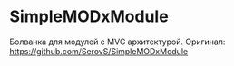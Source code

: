 SimpleMODxModule
=========
Болванка для модулей c MVC архитектурой. Оригинал: https://github.com/SerovS/SimpleMODxModule